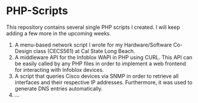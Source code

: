# PHP-Scripts
This repository contains several single PHP scripts I created. I will keep adding a few more in the upcoming weeks.

1. A menu-based network script I wrote for my Hardware/Software Co-Design class (CECS561) at Cal State Long Beach.
2. A middleware API for the Infoblox WAPI in PHP using CURL. This API can be easily called by any PHP files in order to implement a web frontend for interacting with Infoblox devices.
3. A script that queries Cisco devices via SNMP in order to retrieve all interfaces and their respective IP addresses. Furthermore, it was used to generate DNS entries automatically.
4. ...
